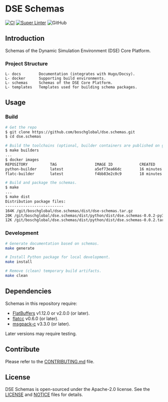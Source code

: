 <!--
Copyright 2023 Robert Bosch GmbH

SPDX-License-Identifier: Apache-2.0
-->

# DSE Schemas

[![CI](https://github.com/boschglobal/dse.schemas/actions/workflows/ci.yaml/badge.svg)](https://github.com/boschglobal/dse.schemas/actions/workflows/ci.yaml)
[![Super Linter](https://github.com/boschglobal/dse.schemas/actions/workflows/super_linter.yaml/badge.svg)](https://github.com/boschglobal/dse.schemas/actions/workflows/super_linter.yaml)
![GitHub](https://img.shields.io/github/license/boschglobal/dse.schemas)


## Introduction

Schemas of the Dynamic Simulation Environment (DSE) Core Platform.


### Project Structure

```
L- docs        Documentation (integrates with Hugo/Docsy).
L- docker      Supporting build environments.
L- schemas     Schemas of the DSE Core Platform.
L- templates   Templates used for building schema packages.
```


## Usage

### Build

```bash
# Get the repo
$ git clone https://github.com/boschglobal/dse.schemas.git
$ cd dse.schemas

# Build the toolchains (optional, builder containers are published on ghcr.io).
$ make builders
...
$ docker images
REPOSITORY          TAG                 IMAGE ID            CREATED             SIZE
python-builder      latest              a5ef73ea66dc        16 minutes ago      858MB
flatc-builder       latest              f4bb83e2c0c9        18 minutes ago      324MB

# Build and package the schemas.
$ make
...
$ make dist
Distribution package files:
--------------------------
164K /git/boschglobal/dse.schemas/dist/dse-schemas.tar.gz
20K /git/boschglobal/dse.schemas/dist/python/dist/dse.schemas-0.0.2-py3-none-any.whl
12K /git/boschglobal/dse.schemas/dist/python/dist/dse.schemas-0.0.2.tar.gz
```


### Development

```bash
# Generate documentation based on schemas.
make generate

# Install Python package for local development.
make install

# Remove (clean) temporary build artifacts.
make clean
```


## Dependencies

Schemas in this repository require:

* [FlatBuffers](https://github.com/google/flatbuffers) v1.12.0 or v2.0.0 (or later).
* [flatcc](https://github.com/dvidelabs/flatcc) v0.6.0 (or later).
* [msgpack-c](https://github.com/msgpack/msgpack-c) v3.3.0 (or later).

Later versions may require testing.


## Contribute

Please refer to the [CONTRIBUTING.md](./CONTRIBUTING.md) file.


## License

DSE Schemas is open-sourced under the Apache-2.0 license.
See the [LICENSE](LICENSE) and [NOTICE](./NOTICE) files for details.
